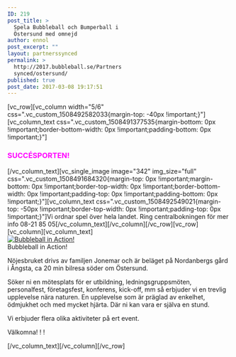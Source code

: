 ```yaml
---
ID: 219
post_title: >
  Spela Bubbleball och Bumperball i
  Östersund med omnejd
author: ennol
post_excerpt: ""
layout: partnerssynced
permalink: >
  http://2017.bubbleball.se/Partners
  synced/ostersund/
published: true
post_date: 2017-03-08 19:17:51
---
```

[vc_row][vc_column width="5/6" css=".vc_custom_1508492582033{margin-top: -40px !important;}"][vc_column_text css=".vc_custom_1508491377535{margin-bottom: 0px !important;border-bottom-width: 0px !important;padding-bottom: 0px !important;}"]
<h3><span style="color: #ff00ff;"><strong>SUCCÉSPORTEN!</strong></span></h3>
[/vc_column_text][vc_single_image image="342" img_size="full" css=".vc_custom_1508491684320{margin-top: 0px !important;margin-bottom: 0px !important;border-top-width: 0px !important;border-bottom-width: 0px !important;padding-top: 0px !important;padding-bottom: 0px !important;}"][vc_column_text css=".vc_custom_1508492549021{margin-top: -50px !important;border-top-width: 0px !important;padding-top: 0px !important;}"]Vi ordnar spel över hela landet. Ring centralbokningen för mer info 08-21 85 05[/vc_column_text][/vc_column][/vc_row][vc_row][vc_column][vc_column_text]
<div id="block_container_98325056" class="block_container presentation_image_block">
<div id="block_98325056">
<div class="h24_normal_text">
<div class="h24_image_block_align h24_image_block_align_left h24_image_custom_height"><a class="h24-js-iv" title="Bubbleball in Action!" href="http://dst15js82dk7j.cloudfront.net/183390/60566614-pyKeq.jpg?name=Bubbleball_in_Action%21.jpg"><img id="block_img_98325056" class="presentation_image_block_image" title="Bubbleball in Action!" src="http://dst15js82dk7j.cloudfront.net/183390/60566613-ZMkju.jpg" alt="Bubbleball in Action!" /></a></div>
<span id="block_text_98325056" class="h24_caption h24_image_block_align_left">Bubbleball in Action!</span>

</div>
</div>
</div>
<div id="block_container_98325052" class="block_container standard_text_block text_block">
<div id="block_98325052">
<div id="block_98325052_text_content" class="text_content">

Nöjesbruket drivs av familjen Jonemar och är beläget på Nordanbergs gård i Ångsta, ca 20 min bilresa söder om Östersund.

Söker ni en mötesplats för er utbildning, ledningsgruppsmöten, personalfest, företagsfest, konferens, kick-off, mm så erbjuder vi en trevlig upplevelse nära naturen. En upplevelse som är präglad av enkelhet, ödmjukhet och med mycket hjärta. Där ni kan vara er själva en stund.

Vi erbjuder flera olika aktiviteter på ert event.

Välkomna! ! !

</div>
</div>
</div>
[/vc_column_text][/vc_column][/vc_row]
